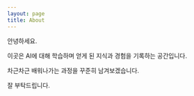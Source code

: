 ```yaml
---
layout: page
title: About
---
```


안녕하세요.

이곳은 AI에 대해 학습하며 얻게 된 지식과 경험을 기록하는 공간입니다.

차근차근 배워나가는 과정을 꾸준히 남겨보겠습니다.

잘 부탁드립니다.
